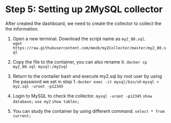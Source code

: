 # Step 5: Setting up 2MySQL collector
After created the dashboard, we need to create the collector to collect the the information.

1. Open a new terminal. Download the script name as `my2_80.sql`.<br>
`wget https://raw.githubusercontent.com/meob/my2Collector/master/my2_80.sql`

2. Copy the file to the container, you can also rename it.
`docker cp my2_80.sql mysql:/my2sql`

3. Return to the contailer bash and execute my2.sql by root user by using the password we set in step 1.
`docker exec -it mysql/bin/sh`
`mysql < my2.sql -uroot -p12345`

4. Login to MySQL to check the collector.
`mysql -uroot -p12345`
`show database;`
`use my2`
`show tables;`

5. You can study the container by using different command.
`select * from current;`

 

